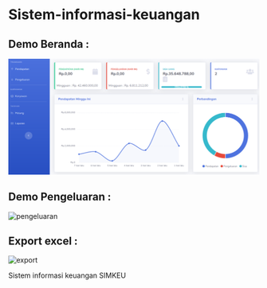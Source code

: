 # Sistem-informasi-keuangan

## Demo Beranda :

![demo](./screenshot/demo.png)

## Demo Pengeluaran :

![pengeluaran](https://user-images.githubusercontent.com/45083824/69827194-e52b8000-1248-11ea-94d6-a5a1408229e8.png)

## Export excel :

![export](https://user-images.githubusercontent.com/45083824/69827193-e492e980-1248-11ea-9f44-9d561db4bb60.png)

Sistem informasi keuangan
SIMKEU
